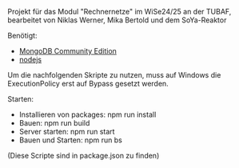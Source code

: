 Projekt für das Modul "Rechnernetze" im WiSe24/25 an der TUBAF, bearbeitet von Niklas Werner, Mika Bertold und dem SoYa-Reaktor

Benötigt:
- [MongoDB Community Edition](https://www.mongodb.com/try/download/community)
- [nodejs](https://nodejs.org/en/download/package-manager)

Um die nachfolgenden Skripte zu nutzen, muss auf Windows die ExecutionPolicy erst auf Bypass gesetzt werden.

Starten:
- Installieren von packages: npm run install
- Bauen: npm run build
- Server starten: npm run start
- Bauen und Starten: npm run bs

(Diese Scripte sind in package.json zu finden)